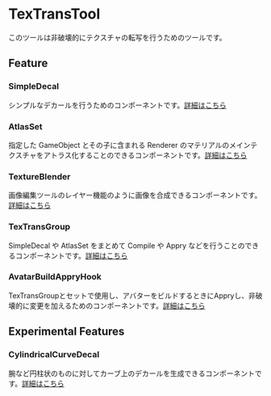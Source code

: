# TexTransTool

このツールは非破壊的にテクスチャの転写を行うためのツールです。

## Feature

### SimpleDecal

シンプルなデカールを行うためのコンポーネントです。[詳細はこちら](Manual/SimpleDecal.md)

### AtlasSet

指定した GameObject とその子に含まれる Renderer のマテリアルのメインテクスチャをアトラス化することのできるコンポーネントです。[詳細はこちら](Manual/AtlasSet.md)

### TextureBlender

画像編集ツールのレイヤー機能のように画像を合成できるコンポーネントです。[詳細はこちら](Manual/TextureBlender.md)

### TexTransGroup

SimpleDecal や AtlasSet をまとめて Compile や Appry などを行うことのできるコンポーネントです。[詳細はこちら](Manual/TexTransGroup.md)

### AvatarBuildAppryHook

TexTransGroupとセットで使用し、アバターをビルドするときにAppryし、非破壊的に変更を加えるためのコンポーネントです。[詳細はこちら](Manual/AvatarBuildAppryHook.md)

## Experimental Features

### CylindricalCurveDecal

腕など円柱状のものに対してカーブ上のデカールを生成できるコンポーネントです。[詳細はこちら](Manual/CylindricalCurveDecal.md)